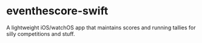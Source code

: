 # eventhescore-swift
A lightweight iOS/watchOS app that maintains scores and running tallies for silly competitions and stuff.
